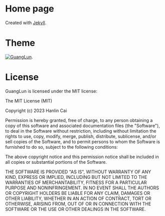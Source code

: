 Home page
====

Created with [Jekyll](http://jekyllrb.com). 

Theme
===

[![GuangLun](https://github.com/GuangLun2000/GuangLun2000.github.io)](https://github.com/GuangLun2000/GuangLun2000.github.io).

License
===

GuangLun is licensed under the MIT license:

The MIT License (MIT)

Copyright (c) 2023 Hanlin Cai

Permission is hereby granted, free of charge, to any person obtaining a copy
of this software and associated documentation files (the "Software"), to deal
in the Software without restriction, including without limitation the rights
to use, copy, modify, merge, publish, distribute, sublicense, and/or sell
copies of the Software, and to permit persons to whom the Software is
furnished to do so, subject to the following conditions:

The above copyright notice and this permission notice shall be included in all
copies or substantial portions of the Software.

THE SOFTWARE IS PROVIDED "AS IS", WITHOUT WARRANTY OF ANY KIND, EXPRESS OR
IMPLIED, INCLUDING BUT NOT LIMITED TO THE WARRANTIES OF MERCHANTABILITY,
FITNESS FOR A PARTICULAR PURPOSE AND NONINFRINGEMENT. IN NO EVENT SHALL THE
AUTHORS OR COPYRIGHT HOLDERS BE LIABLE FOR ANY CLAIM, DAMAGES OR OTHER
LIABILITY, WHETHER IN AN ACTION OF CONTRACT, TORT OR OTHERWISE, ARISING FROM,
OUT OF OR IN CONNECTION WITH THE SOFTWARE OR THE USE OR OTHER DEALINGS IN THE
SOFTWARE.
